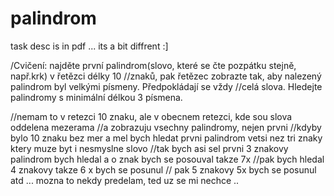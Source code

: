 # palindrom
task desc is in pdf ... its a bit diffrent :]

/Cvičení: najděte první palindrom(slovo, které se čte pozpátku stejně, např.krk) v řetězci délky 10
//znaků, pak řetězec zobrazte tak, aby nalezený palindrom byl velkými písmeny. Předpokládají se vždy
//celá slova. Hledejte palindromy s minimální délkou 3 písmena.

//nemam to v retezci 10 znaku, ale v obecnem retezci, kde sou slova oddelena mezerama
//a zobrazuju vsechny palindromy, nejen prvni
//kdyby bylo 10 znaku bez mer a mel bych hledat prvni palindrom vetsi nez tri znaky ktery muze byt i nesmyslne slovo
//tak bych asi sel prvni 3 znakovy palindrom bych hledal a o znak bych se posouval takze 7x
//pak bych hledal 4 znakovy takze 6 x bych se posunul
// pak 5 znakovy 5x bych se posunul atd ... mozna to nekdy predelam, ted uz se mi nechce ..
